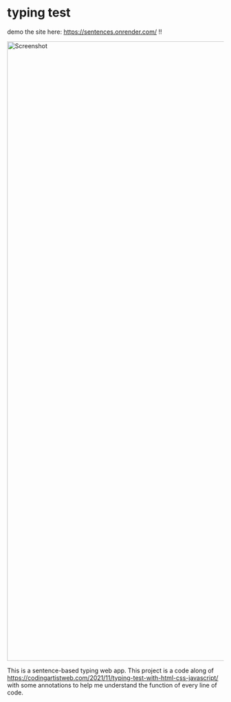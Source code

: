 # typing test

demo the site here: https://sentences.onrender.com/ !!

<img width="1440" alt="Screenshot" src="https://user-images.githubusercontent.com/95993025/209254414-05a4ae7b-b21e-4cef-9f30-42fc72ec7ef1.png">

This is a sentence-based typing web app. This project is a code along of https://codingartistweb.com/2021/11/typing-test-with-html-css-javascript/ with some annotations to help me understand the function of every line of code.

